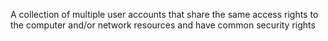 A collection of multiple user accounts that share the same access rights to the computer and/or network resources and have common security rights